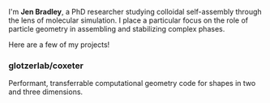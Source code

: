 I'm **Jen Bradley**, a PhD researcher studying colloidal self-assembly through the lens of molecular simulation. I place a particular focus on the role of particle geometry in assembling and stabilizing complex phases.



Here are a few of my projects!

### glotzerlab/coxeter

Performant, transferrable computational geometry code for shapes in two and three dimensions.


